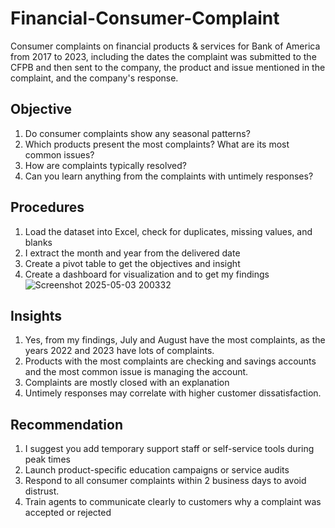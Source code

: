 # Financial-Consumer-Complaint
Consumer complaints on financial products & services for Bank of America from 2017 to 2023,
including the dates the complaint was submitted to the CFPB and then sent to the company,
the product and issue mentioned in the complaint, and the company's response.

## Objective
1.	Do consumer complaints show any seasonal patterns?
2.	Which products present the most complaints? What are its most common issues?
3.	How are complaints typically resolved?
4.	Can you learn anything from the complaints with untimely responses?

## Procedures
1. Load the dataset into Excel, check for duplicates, missing values, and blanks
2. I extract the month and year from the delivered date
3. Create a pivot table to get the objectives and insight
4. Create a dashboard for visualization and to get my findings
![Screenshot 2025-05-03 200332](https://github.com/user-attachments/assets/e7b4744a-2a8f-48f6-8266-d5ea04ec8872)

## Insights
1. Yes, from my findings, July and August have the most complaints,
   as the years 2022 and 2023 have lots of complaints.
2.  Products with the most complaints are checking and savings accounts
   and the most common issue is managing the account.
3. Complaints are mostly closed with an explanation
4. Untimely responses may correlate with higher  customer dissatisfaction.

## Recommendation
1. I suggest you add temporary support staff or self-service tools during peak times
2. Launch product-specific education campaigns or service audits
3. Respond to all consumer complaints within 2 business days to avoid distrust.
4. Train agents  to communicate clearly to customers why a complaint was accepted or rejected
